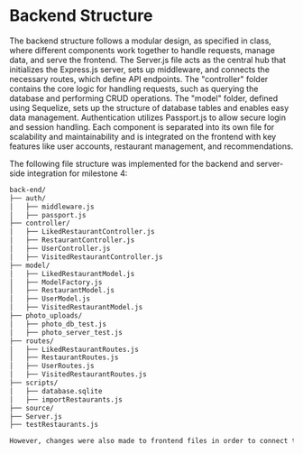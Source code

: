# Backend Structure
The backend structure follows a modular design, as specified in class, where different components work together to handle requests, manage data, and serve the frontend. The Server.js file acts as the central hub that initializes the Express.js server, sets up middleware, and connects the necessary routes, which define API endpoints. The "controller" folder contains the core logic for handling requests, such as querying the database and performing CRUD operations. The "model" folder, defined using Sequelize, sets up the structure of database tables and enables easy data management. Authentication utilizes Passport.js to allow secure login and session handling. Each component is separated into its own file for scalability and maintainability and is integrated on the frontend with key features like user accounts, restaurant management, and recommendations.

The following file structure was implemented for the backend and server-side integration for milestone 4:

```html
back-end/
├── auth/
│   ├── middleware.js
│   ├── passport.js
├── controller/
│   ├── LikedRestaurantController.js
│   ├── RestaurantController.js
│   ├── UserController.js
│   ├── VisitedRestaurantController.js
├── model/
│   ├── LikedRestaurantModel.js
│   ├── ModelFactory.js
│   ├── RestaurantModel.js
│   ├── UserModel.js
│   ├── VisitedRestaurantModel.js
├── photo_uploads/
│   ├── photo_db_test.js
│   ├── photo_server_test.js
├── routes/
│   ├── LikedRestaurantRoutes.js
│   ├── RestaurantRoutes.js
│   ├── UserRoutes.js
│   ├── VisitedRestaurantRoutes.js
├── scripts/
│   ├── database.sqlite
│   ├── importRestaurants.js
├── source/
├── Server.js
├── testRestaurants.js

However, changes were also made to frontend files in order to connect to the backend for requests such as GET and POST requests to retrieve and update information in the database. For comprehensive details about the frontend changes that were made, please refer to the Issues and/or specific Commits.

